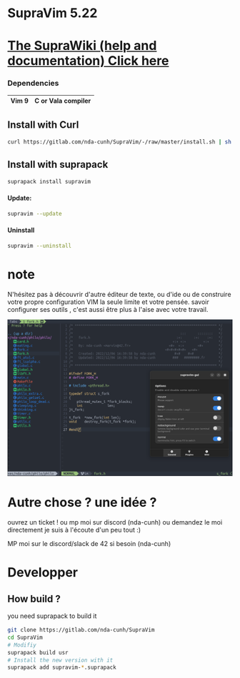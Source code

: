 # SupraVim 5.22

# [The SupraWiki (help and documentation) Click here](https://gitlab.com/hydrasho/SupraVim/-/wikis/home)

### Dependencies
| Vim 9 | C or Vala compiler |
|-------| ------------------ |

## Install with Curl
```bash
curl https://gitlab.com/nda-cunh/SupraVim/-/raw/master/install.sh | sh
```

## Install with suprapack
```bash
suprapack install supravim
```


#### Update:
```bash
supravim --update
```

#### Uninstall

```bash
supravim --uninstall
```

# note

N'hésitez pas à découvrir d'autre éditeur de texte, ou d'ide ou de construire votre propre configuration VIM la seule limite et votre pensée. savoir configurer ses outils , c'est aussi être plus à l'aise avec votre travail.

<img src="readme.png"/>

# Autre chose ? une idée ?
ouvrez un ticket ! ou mp moi sur discord (nda-cunh) ou demandez le moi directement
je suis à l'écoute d'un peu tout :)

MP moi sur le discord/slack de 42 si besoin (nda-cunh)

# Developper

## How build ?

you need suprapack to build it
```bash
git clone https://gitlab.com/nda-cunh/SupraVim
cd SupraVim
# Modifiy
suprapack build usr
# Install the new version with it
suprapack add supravim-*.suprapack
```

